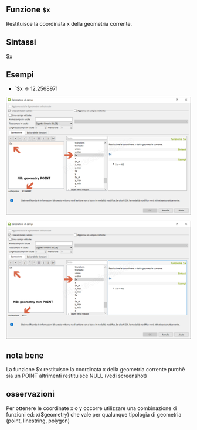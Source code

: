 ## Funzione `$x`

Restituisce la coordinata x della geometria corrente.

## Sintassi

$x

## Esempi

* `$x → 12.2568971

![](/img/geometria/_x/_x1.png)

![](/img/geometria/_x/_x2.png)

## nota bene

La funzione $x restituisce la coordinata x della geometria corrente purchè sia un POINT altrimenti restituisce NULL (vedi screenshot)

## osservazioni

Per ottenere le coordinate x o y occorre utilizzare una combinazione di funzioni ed: x($geometry) che vale per qualunque tipologia di geometria (point, linestring, polygon)
